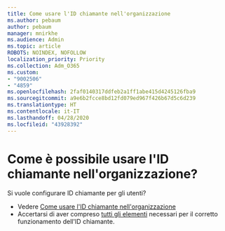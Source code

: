 ```yaml
---
title: Come usare l'ID chiamante nell'organizzazione
ms.author: pebaum
author: pebaum
manager: mnirkhe
ms.audience: Admin
ms.topic: article
ROBOTS: NOINDEX, NOFOLLOW
localization_priority: Priority
ms.collection: Adm_O365
ms.custom:
- "9002506"
- "4859"
ms.openlocfilehash: 2faf0140317ddfeb2a1ff1abe415d4245126fba9
ms.sourcegitcommit: a9e6b2fcce8bd12fd079ed967f426b67d5c6d239
ms.translationtype: HT
ms.contentlocale: it-IT
ms.lasthandoff: 04/28/2020
ms.locfileid: "43928392"
---
```

# <a name="how-can-caller-id-be-used-in-your-organization"></a>Come è possibile usare l'ID chiamante nell'organizzazione?

Si vuole configurare ID chiamante per gli utenti?

- Vedere [Come usare l'ID chiamante nell'organizzazione](https://docs.microsoft.com/microsoftteams/how-can-caller-id-be-used-in-your-organization)
- Accertarsi di aver compreso [tutti gli elementi](https://docs.microsoft.com/microsoftteams/more-about-calling-line-id-and-calling-party-name) necessari per il corretto funzionamento dell'ID chiamante.
